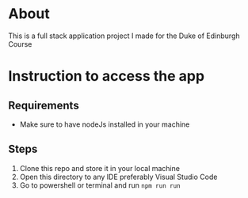 # About

This is a full stack application project I made for the Duke of Edinburgh Course

# Instruction to access the app

## Requirements

- Make sure to have nodeJs installed in your machine

## Steps

1. Clone this repo and store it in your local machine
2. Open this directory to any IDE preferably Visual Studio Code
3. Go to powershell or terminal and run `npm run run`
